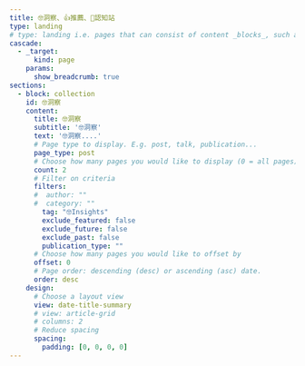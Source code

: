 ```yaml
---
title: 🤓洞察、👍推薦、🧠認知站
type: landing
# type: landing i.e. pages that can consist of content _blocks_, such as 
cascade:
  - _target:
      kind: page
    params:
      show_breadcrumb: true
sections:
  - block: collection
    id: 🤓洞察
    content:
      title: 🤓洞察
      subtitle: '🤓洞察'
      text: '🤓洞察....'
      # Page type to display. E.g. post, talk, publication...
      page_type: post
      # Choose how many pages you would like to display (0 = all pages)
      count: 2
      # Filter on criteria
      filters:
      #  author: ""
      #  category: ""
        tag: "🤓Insights"
        exclude_featured: false
        exclude_future: false
        exclude_past: false
        publication_type: ""
      # Choose how many pages you would like to offset by
      offset: 0
      # Page order: descending (desc) or ascending (asc) date.
      order: desc
    design:
      # Choose a layout view
      view: date-title-summary
      # view: article-grid
      # columns: 2
      # Reduce spacing
      spacing:
        padding: [0, 0, 0, 0]
---
```


<!-- [🧱 Build your pages with blocks: no-code required! | Hugo Blox Docs](https://docs.hugoblox.com/getting-started/page-builder/#listing-view) -->
<style>
article.prose > h1 {
  font-size: 1.25rem;
  font-weight: 700;
}
</style>